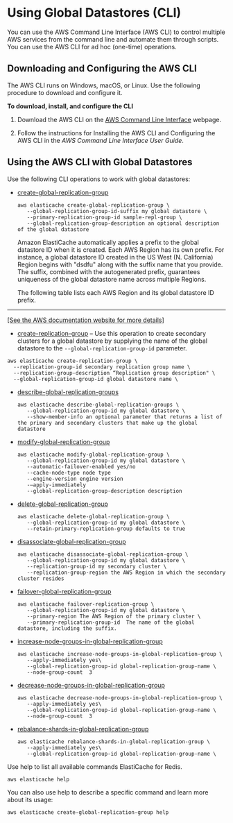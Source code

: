 # Using Global Datastores \(CLI\)<a name="Redis-Global-Datastores-CLI"></a>

You can use the AWS Command Line Interface \(AWS CLI\) to control multiple AWS services from the command line and automate them through scripts\. You can use the AWS CLI for ad hoc \(one\-time\) operations\. 

## Downloading and Configuring the AWS CLI<a name="Redis-Global-Datastores-Downloading-CLI"></a>

The AWS CLI runs on Windows, macOS, or Linux\. Use the following procedure to download and configure it\.

**To download, install, and configure the CLI**

1. Download the AWS CLI on the [AWS Command Line Interface](http://aws.amazon.com/cli) webpage\.

1. Follow the instructions for Installing the AWS CLI and Configuring the AWS CLI in the *AWS Command Line Interface User Guide*\.

## Using the AWS CLI with Global Datastores<a name="Redis-Global-Datastores-Using-CLI"></a>

Use the following CLI operations to work with global datastores: 
+ [create\-global\-replication\-group](https://docs.aws.amazon.com/AmazonElastiCache/latest/APIReference/API_CreateGlobalReplicationGroup.html)

  ```
  aws elasticache create-global-replication-group \
     --global-replication-group-id-suffix my global datastore \
     --primary-replication-group-id sample-repl-group \
     --global-replication-group-description an optional description of the global datastore
  ```

  Amazon ElastiCache automatically applies a prefix to the global datastore ID when it is created\. Each AWS Region has its own prefix\. For instance, a global datastore ID created in the US West \(N\. California\) Region begins with "dsdfu" along with the suffix name that you provide\. The suffix, combined with the autogenerated prefix, guarantees uniqueness of the global datastore name across multiple Regions\. 

  The following table lists each AWS Region and its global datastore ID prefix\.  
****    
[\[See the AWS documentation website for more details\]](http://docs.aws.amazon.com/AmazonElastiCache/latest/red-ug/Redis-Global-Datastores-CLI.html)
+  [create\-replication\-group](https://docs.aws.amazon.com/AmazonElastiCache/latest/APIReference/API_CreateReplicationGroup.html) – Use this operation to create secondary clusters for a global datastore by supplying the name of the global datastore to the `--global-replication-group-id` parameter\.

  ```
  aws elasticache create-replication-group \
    --replication-group-id secondary replication group name \
    --replication-group-description “Replication group description" \
    --global-replication-group-id global datastore name \
  ```
+ [describe\-global\-replication\-groups](https://docs.aws.amazon.com/AmazonElastiCache/latest/APIReference/API_DescribeGlobalReplicationGroups.html)

  ```
  aws elasticache describe-global-replication-groups \
     --global-replication-group-id my global datastore \
     --show-member-info an optional parameter that returns a list of the primary and secondary clusters that make up the global datastore
  ```
+ [modify\-global\-replication\-group](https://docs.aws.amazon.com/AmazonElastiCache/latest/APIReference/API_ModifyGlobalReplicationGroup.html)

  ```
  aws elasticache modify-global-replication-group \
     --global-replication-group-id my global datastore \
     --automatic-failover-enabled yes/no 
     --cache-node-type node type              
     --engine-version engine version
     -—apply-immediately
     --global-replication-group-description description
  ```
+ [delete\-global\-replication\-group](https://docs.aws.amazon.com/AmazonElastiCache/latest/APIReference/API_DeleteGlobalReplicationGroup.html)

  ```
  aws elasticache delete-global-replication-group \
     --global-replication-group-id my global datastore \
     --retain-primary-replication-group defaults to true
  ```
+ [disassociate\-global\-replication\-group](https://docs.aws.amazon.com/AmazonElastiCache/latest/APIReference/API_DisassociateGlobalReplicationGroup.html)

  ```
  aws elasticache disassociate-global-replication-group \
     --global-replication-group-id my global datastore \
     --replication-group-id my secondary cluster \  
     --replication-group-region the AWS Region in which the secondary cluster resides
  ```
+ [failover\-global\-replication\-group](https://docs.aws.amazon.com/AmazonElastiCache/latest/APIReference/API_FailoverGlobalReplicationGroup.html)

  ```
  aws elasticache failover-replication-group \
     --global-replication-group-id my global datastore \
     --primary-region The AWS Region of the primary cluster \  
     --primary-replication-group-id  The name of the global datastore, including the suffix.
  ```
+ [increase\-node\-groups\-in\-global\-replication\-group](https://docs.aws.amazon.com/AmazonElastiCache/latest/APIReference/API_IncreaseNodeGroupsInGlobalReplicationGroup.html)

  ```
  aws elasticache increase-node-groups-in-global-replication-group \
     --apply-immediately yes\
     --global-replication-group-id global-replication-group-name \
     --node-group-count  3
  ```
+ [decrease\-node\-groups\-in\-global\-replication\-group](https://docs.aws.amazon.com/AmazonElastiCache/latest/APIReference/API_DecreaseNodeGroupsInGlobalReplicationGroup.html)

  ```
  aws elasticache decrease-node-groups-in-global-replication-group \
     --apply-immediately yes\
     --global-replication-group-id global-replication-group-name \
     --node-group-count  3
  ```
+ [rebalance\-shards\-in\-global\-replication\-group](https://docs.aws.amazon.com/AmazonElastiCache/latest/APIReference/API_RebalanceSlotsInGlobalReplicationGroup.html)

  ```
  aws elasticache rebalance-shards-in-global-replication-group \
     --apply-immediately yes\
     --global-replication-group-id global-replication-group-name \
  ```

Use help to list all available commands ElastiCache for Redis\.

```
aws elasticache help
```

You can also use help to describe a specific command and learn more about its usage: 

```
aws elasticache create-global-replication-group help
```